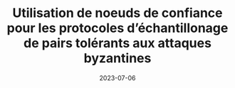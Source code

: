 ---
title: "Utilisation de noeuds de confiance pour les protocoles d’échantillonage de pairs tolérants aux attaques byzantines"
collection: publications
category: poster
permalink: /publication/2023-07-06-protocol-Compas
excerpt: 'Les blockchains sont des systèmes distribués avec des contraintes propres à satisfaire. Il faut par exemple s’assurer que les nœuds du système aient un état à jour dans des délais opportun, mais aussi que l’intégrité voir de la confidentialité des données soit préservée. La prise en compte de l’existence de nœuds byzantins qui empêchent le bon déroulement des algorithmes
de blockchain rend la conception de ces algorithmes plus complexe. Une des briques essentielles des blockchains est la découverte des nœuds du système. Ceci est un défi car le système étant grand et souvent ouvert, chaque nœud ne peut avoir la connaissance totale du système à un moment donné. On s’appuie donc sur les protocoles de gossip based peer-sampling. Dans
ces protocoles, chaque nœud a connaissance d’une petite portion du système à un moment donné et la communique à ces voisins par échange de messages structurés à chaque étape du protocole. Les nœuds byzantins eux souhaitent être surreprésentés dans les vues de ces différents nœuds afin de gagner en éligibilité pour les protocoles d’autres couches de la blockchain comme celle de consensus. Nous avons l’exemple de la blockchain Bitcoin pour laquelle on a découvert une vulnérabilité aux attaques Eclipse, permettant par exemple à un attaquant de récupérer des jetons destinés à des nœuds qu’il a évincés du système.
Il existe plusieurs protocoles de peer sampling dans la littérature dont BRAHMS, qui fait parti des plus résistants aux comportements byzantins, mais donne des résultats loin d’être optimaux, avec une représentation à 80% des noeuds byzantins dans la connaissance des noeuds honnêtes lorsque les byzantins ne sont que 18% dans le système. Une des idées derrière BRAHMS est
d’utiliser un échantillonnage aléatoire et uniforme des noeuds du système qui soit performant face aux attaques byzantines. L’échantillon obtenu va alimenter la vue locale du nœud, réduisant ainsi la représentation des nœuds byzantins dans sa vue. Un autre protocole RAPTEE, s’est greffé à BRAHMS en ajoutant de nouveaux acteurs dans le système, des noeuds de confiance basés sur la technologie Intel SGX, qui grâce à un mécanisme d’authentification peuvent s’échanger plus d’informations entre eux et contribuer à dépolluer les vues des noeuds corrects en partageant de l’information “moins biaisée”. Ainsi, avec 1% des nœuds du système étant de confiance, RAPTEE parvient à réduire de 17% la proportion de byzantins dans les vues des nœuds honnêtes (nœuds corrects + nœuds de confiance) dans un système composé à 10% de byzantins.
Dans cette quête de réduire la résilience des noeuds honnêtes, nous travaillons sur une extension de Raptee à l’aide de la structure de donnée Count Min Sketch pour permettre aux noeuds de confiance de s’échanger plus rapidement des informations afin de dépolluer plus efficacement leurs vues et d’en faire bénéficier le reste du système'
date: 2023-07-06
venue: 'Compas conference'
comment: 'Resume soumissions'
slidesurl: 'https://djadar.github.io/augustamukam/files/final_poster_Compas.pdf'
paperurl: 'https://djadar.github.io/augustamukam/files/Compas_2023_resume.pdf'
citation: 'Augusta Mukam, Joachim Bruneau-Queyreix, Laurent Réveillère. Utilisation de noeuds de confiance pour les protocoles
d’échantillonage de pairs tolérants aux attaques byzantines, juillet 2023, Annecy, France.'
---